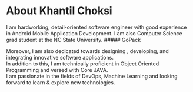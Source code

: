 # About Khantil Choksi

I am hardworking, detail-oriented software engineer with good experience in Android Mobile Application Development. 
I am also Computer Science grad student at the NC State University. ##### GoPack  

Moreover, I am also dedicated towards designing , developing, and integrating innovative software applications.   
In addition to this, I am technically proficient in Object Oriented Programming and versed with Core JAVA.   
I am passionate in the fields of DevOps, Machine Learning and looking forward to learn & explore new technologies.
